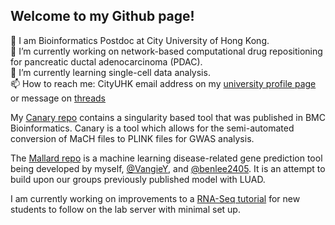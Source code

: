 ## Welcome to my Github page!

🧬 I am Bioinformatics Postdoc at City University of Hong Kong. \
🔭 I’m currently working on network-based computational drug repositioning for pancreatic ductal adenocarcinoma (PDAC). \
🌱 I’m currently learning single-cell data analysis. \
📫 How to reach me: CityUHK email address on my [university profile page](https://scholars.cityu.edu.hk/en/persons/anbennett2/) or message on [threads](https://www.threads.com/@a.n.bennett)


My [Canary repo](https://github.com/anb94/Canary) contains a singularity based tool that was published in BMC Bioinformatics. Canary is a tool which allows for the semi-automated conversion of MaCH files to PLINK files for GWAS analysis. 

The [Mallard repo](https://github.com/anb94/mallard) is a machine learning disease-related gene prediction tool being developed by myself, [@VangieY](https://github.com/VangieY), and [@benlee2405](https://github.com/benlee2405). It is an attempt to build upon our groups previously published model with LUAD.

I am currently working on improvements to a [RNA-Seq tutorial](https://github.com/anb94/bioc-rnaseq-workflow) for new students to follow on the lab server with minimal set up.

<!--
**anb94/anb94** is a ✨ _special_ ✨ repository because its `README.md` (this file) appears on your GitHub profile.

Here are some ideas to get you started:

- 🔭 I’m currently working on ...
- 🌱 I’m currently learning ...
- 👯 I’m looking to collaborate on ...
- 🤔 I’m looking for help with ...
- 💬 Ask me about ...
- 📫 How to reach me: ...
- 😄 Pronouns: ...
- ⚡ Fun fact: ...
-->
